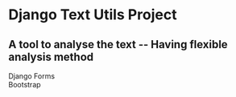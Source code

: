Django Text Utils Project
========================

A tool to analyse the text
-- Having flexible analysis method
------------

Django Forms    
Bootstrap
